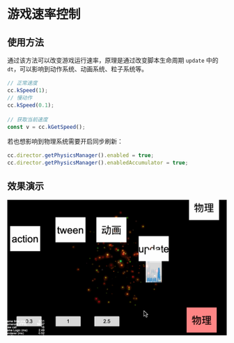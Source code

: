 # 游戏速率控制

## 使用方法
通过该方法可以改变游戏运行速率，原理是通过改变脚本生命周期 `update` 中的 `dt`，可以影响到动作系统、动画系统、粒子系统等。
```javascript
// 正常速度
cc.kSpeed(1);
// 慢动作
cc.kSpeed(0.1);

// 获取当前速度
const v = cc.kGetSpeed();
```

若也想影响到物理系统需要开启同步刷新：
```javascript
cc.director.getPhysicsManager().enabled = true;
cc.director.getPhysicsManager().enabledAccumulator = true;
```

## 效果演示
![](./res/showSpeed.gif)
